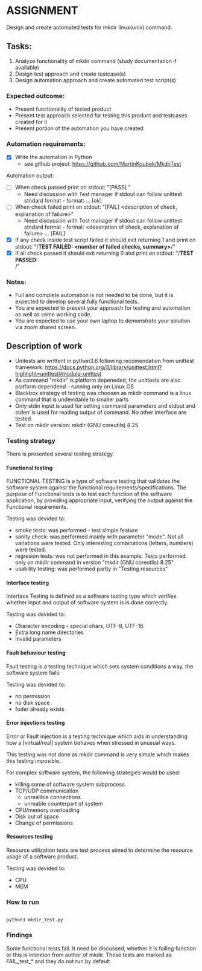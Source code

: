 # ASSIGNMENT


Design and create automated tests for mkdir linux(unix) command.

## Tasks:

1) Analyze functionality of mkdir command (study documentation if available)
2) Design test approach and create testcase(s)
3) Design automation approach and create automated test script(s)

### Expected outcome:

- Present functionality of tested product
- Present test approach selected for testing this product and testcases created for it
- Present portion of the automation you have created

### Automation requirements:

- [x] Write the automation in Python
     * see github project: https://github.com/MartinKoubek/MkdirTest

Automation output:
* [ ] When check passed print on stdout: "[PASS] <description of check>"
    * Need discussion with Test manager if stdout can follow unittest stndard format - format: <description of check>... [ok]
* [ ] When check failed print on stdout: "[FAIL] <description of check, explanation of failure>"
    * Need discussion with Test manager if stdout can follow unittest stndard format - format:  <description of check, explanation of failure> ... [FAIL]
* [X] If any check inside test script failed it should exit returning 1
        and print on stdout: "/**TEST FAILED: <number of failed checks, summary>**/"
* [X] If all check passed it should exit returning 0 and print on
        stdout: "/**TEST PASSED: <summary>**/"

### Notes:

- Full and complete automation is not needed to be done, but it is expected to develop several fully functional tests.
- You are expected to present your approach for testing and automation as well as some working code.
- You are expected to use your own laptop to demonstrate your solution via zoom shared screen.

## Description of work
* Unitests are writtent in python3.6 following recomendation from unittest framework: https://docs.python.org/3/library/unittest.html?highlight=unittest#module-unittest
* As command "mkdir" is platform depeneded, the unittests are also platform dependend - running only on Linux OS
* Blackbox strategy of testing was choosen as mkdir command is a linux command that is undevidable to smaller parts 
* Only stdin input is used for setting command parameters and stdout and stderr is used for reading output of command. No other interface are tested.
* Test on mkdir version: mkdir (GNU coreutils) 8.25

### Testing strategy
There is presented several testing strategy.

#### Functional testing
FUNCTIONAL TESTING is a type of software testing that validates the software system against the functional requirements/specifications. The purpose of Functional tests is to test each function of the software application, by providing appropriate input, verifying the output against the Functional requirements. 

Testing was devided to:
* smoke tests: was performed - test simple feature
* sanity check: was performed mainly with parameter "mode". Not all variations were tested. Only interesting combinations (letters, numbers) were tested. 
* regresion tests: was not performed in this example. Tests performed only on mkdir command in version "mkdir (GNU coreutils) 8.25"
* usability testing: was performed partly in "Testing resources"

#### Interface testing
Interface Testing is defined as a software testing type which verifies whether input and output of software system is is done correctly.

Testing was devided to:
* Character encoding - special chars, UTF-8, UTF-16
* Extra long name directories
* Invalid parameters
 
#### Fault behaviour testing
Fault testing is a testing technique which sets system conditions a way, the software system fails:

Testing was devided to:
* no permission 
* no disk space
* foder already exists

#### Error injections testing
Error or Fault injection is a testing technique which aids in understanding how a [virtual/real] system behaves when stressed in unusual ways.

This testing was not done as mkdir command is very simple which makes this testing imposible.

For complex software system, the following strategies would be used:
* killing some of software system subprocess
* TCP/UDP communication
  * unrealible connections
  * unreable counterpart of system
* CPU/memory overloading
* Disk out of space
* Change of permissions

#### Resources testing
Resource utilization tests are test process aimed to determine the resource usage of a software product.

Testing was devided to:
* CPU
* MEM

### How to run

<code>
python3 mkdir_test.py
</code>

### Findings

Some functional tests fail. It need be discussed, whether it is failing function or this is intention from author of mkdir. These tests are marked as FAIL_test_* and they do not run by default
 

